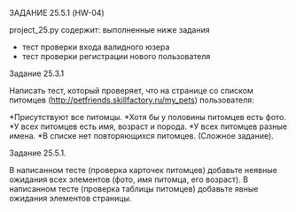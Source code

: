 ЗАДАНИЕ 25.5.1 (HW-04) 

project_25.py содержит:
выполненные ниже задания 
+ тест проверки входа валидного юзера 
+ тест проверки регистрации нового пользователя

Задание 25.3.1

Написать тест, который проверяет, что на странице со списком питомцев 
(http://petfriends.skillfactory.ru/my_pets) пользователя:

*Присутствуют все питомцы.
*Хотя бы у половины питомцев есть фото.
*У всех питомцев есть имя, возраст и порода.
*У всех питомцев разные имена.
*В списке нет повторяющихся питомцев. (Сложное задание).


Задание 25.5.1.

В написанном тесте (проверка карточек питомцев) добавьте неявные ожидания 
всех элементов (фото, имя питомца, его возраст).
В написанном тесте (проверка таблицы питомцев) добавьте явные ожидания 
элементов страницы.